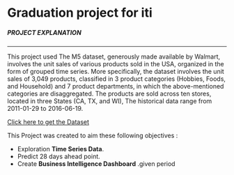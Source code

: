 # Graduation project for iti
#####   PROJECT EXPLANATION 
---
This project used The M5 dataset, generously made available by Walmart, involves the unit sales of various products sold 
in the USA, organized in the form of grouped time series. More specifically, the dataset involves the unit 
sales of 3,049 products, classified in 3 product categories (Hobbies, Foods, and Household) and 7 product 
departments, in which the above-mentioned categories are disaggregated. The products are sold across 
ten stores, located in three States (CA, TX, and WI), The historical data range from 2011-01-29 to 2016-06-19.
 
[Click here to get the Dataset](https://www.kaggle.com/competitions/m5-forecasting-accuracy/data)
 
This Project was created to aim these following objectives : 
- Exploration  **Time Series Data**.
- Predict 28 days ahead point.
- Create **Business Intelligence Dashboard** .given period
